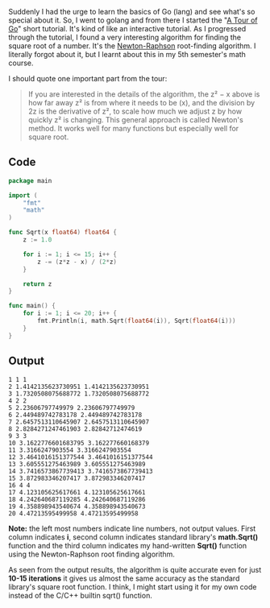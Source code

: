 ---
---
Suddenly I had the urge to learn the basics of Go (lang) and see
what's so special about it. So, I went to golang and from
there I started the "[A Tour of Go](https://tour.golang.org/)" short tutorial. It's kind of like
an interactive tutorial. As I progressed through the tutorial, I
found a very interesting algorithm for finding the square root of a
number. It's the [Newton-Raphson](https://en.wikipedia.org/wiki/Newton%27s_method)
root-finding algorithm. I literally forgot about
it, but I learnt about this in my 5th semester's math course.

I should quote one important part from the tour:

> If you are interested in the details of the algorithm, the z² − x
above is how far away z² is from where it needs to be (x), and the
division by 2z is the derivative of z², to scale how much we adjust z
by how quickly z² is changing. This general approach is called
Newton's method. It works well for many functions but especially well
for square root.

## Code

```go
package main

import (
    "fmt"
    "math"
)

func Sqrt(x float64) float64 {
    z := 1.0

    for i := 1; i <= 15; i++ {
        z -= (z*z - x) / (2*z)
    }

    return z
}

func main() {
    for i := 1; i <= 20; i++ {
		fmt.Println(i, math.Sqrt(float64(i)), Sqrt(float64(i)))
    }
}
```

## Output

```
1 1 1
2 1.4142135623730951 1.4142135623730951
3 1.7320508075688772 1.7320508075688772
4 2 2
5 2.23606797749979 2.23606797749979
6 2.449489742783178 2.449489742783178
7 2.6457513110645907 2.6457513110645907
8 2.8284271247461903 2.82842712474619
9 3 3
10 3.1622776601683795 3.162277660168379
11 3.3166247903554 3.3166247903554
12 3.4641016151377544 3.4641016151377544
13 3.605551275463989 3.605551275463989
14 3.7416573867739413 3.7416573867739413
15 3.872983346207417 3.872983346207417
16 4 4
17 4.123105625617661 4.123105625617661
18 4.242640687119285 4.242640687119286
19 4.358898943540674 4.358898943540673
20 4.47213595499958 4.47213595499958
```

**Note:** the left most numbers indicate line numbers, not output
values. First column indicates **i**, second column indicates standard
library's **math.Sqrt()** function and the third column indicates my
hand-written **Sqrt()** function using the Newton-Raphson root finding
algorithm.

As seen from the output results, the algorithm is quite accurate even
for just **10-15 iterations** it gives us almost the same accuracy as
the standard library's square root function. I think, I might start
using it for my own code instead of the C/C++ builtin sqrt() function.
